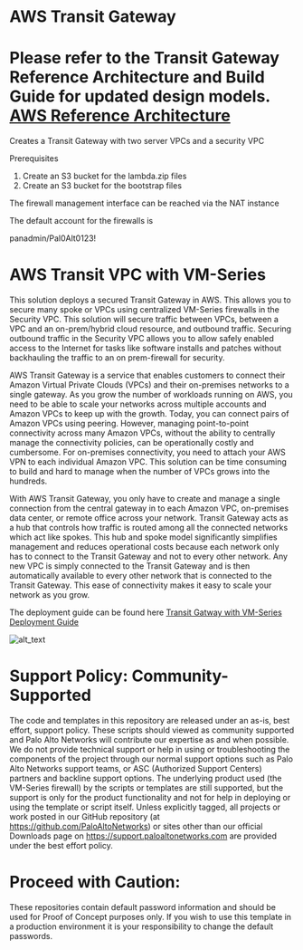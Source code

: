 # AWS Transit Gateway

# Please refer to the Transit Gateway Reference Architecture and Build Guide for updated design models.  [AWS Reference Architecture](https://www.paloaltonetworks.com/resources/reference-architectures/aws)

Creates a Transit Gateway with two server VPCs and a security VPC

Prerequisites
1) Create an S3 bucket for the lambda.zip files
2) Create an S3 bucket for the bootstrap files

The firewall management interface can be reached via the NAT instance

The default account for the firewalls is

panadmin/Pal0Alt0123!


# AWS Transit VPC with VM-Series

This solution deploys a secured Transit Gateway in AWS.  This allows you to secure many spoke or VPCs using centralized VM-Series firewalls in the Security VPC.   This solution will secure traffic between VPCs, between a VPC and an on-prem/hybrid cloud resource, and outbound traffic.  Securing outbound traffic in the Security VPC allows you to allow safely enabled access to the Internet for tasks like software installs and patches without backhauling the traffic to an on prem-firewall for security.

AWS Transit Gateway is a service that enables customers to connect their Amazon Virtual Private Clouds (VPCs) and their on-premises networks to a single gateway. As you grow the number of workloads running on AWS, you need to be able to scale your networks across multiple accounts and Amazon VPCs to keep up with the growth. Today, you can connect pairs of Amazon VPCs using peering. However, managing point-to-point connectivity across many Amazon VPCs, without the ability to centrally manage the connectivity policies, can be operationally costly and cumbersome. For on-premises connectivity, you need to attach your AWS VPN to each individual Amazon VPC. This solution can be time consuming to build and hard to manage when the number of VPCs grows into the hundreds.

With AWS Transit Gateway, you only have to create and manage a single connection from the central gateway in to each Amazon VPC, on-premises data center, or remote office across your network. Transit Gateway acts as a hub that controls how traffic is routed among all the connected networks which act like spokes. This hub and spoke model significantly simplifies management and reduces operational costs because each network only has to connect to the Transit Gateway and not to every other network. Any new VPC is simply connected to the Transit Gateway and is then automatically available to every other network that is connected to the Transit Gateway. This ease of connectivity makes it easy to scale your network as you grow.


The deployment guide can be found here [Transit Gatway with VM-Series Deployment Guide](https://github.com/PaloAltoNetworks/TransitGatewayDeployment/blob/master/Documentation/AWS_Transit_Gateway_ManualBuild.pdf?raw=true)

![alt_text](https://github.com/PaloAltoNetworks/TransitGatewayDeployment/blob/master/Documentation/images/TransitGateway.png "topology")

# Support Policy: Community-Supported
The code and templates in this repository are released under an as-is, best effort, support policy. These scripts should viewed as community supported and Palo Alto Networks will contribute our expertise as and when possible. We do not provide technical support or help in using or troubleshooting the components of the project through our normal support options such as Palo Alto Networks support teams, or ASC (Authorized Support Centers) partners and backline support options. The underlying product used (the VM-Series firewall) by the scripts or templates are still supported, but the support is only for the product functionality and not for help in deploying or using the template or script itself. Unless explicitly tagged, all projects or work posted in our GitHub repository (at https://github.com/PaloAltoNetworks) or sites other than our official Downloads page on https://support.paloaltonetworks.com are provided under the best effort policy.

# Proceed with Caution: 
These repositories contain default password information and should be used for Proof of Concept purposes only. If you wish to use this template in a production environment it is your responsibility to change the default passwords. 
